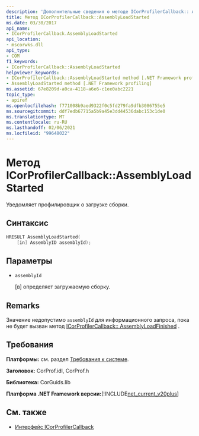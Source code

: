 ```yaml
---
description: 'Дополнительные сведения о методе ICorProfilerCallback:: Ассемблилоадстартед'
title: Метод ICorProfilerCallback::AssemblyLoadStarted
ms.date: 03/30/2017
api_name:
- ICorProfilerCallback.AssemblyLoadStarted
api_location:
- mscorwks.dll
api_type:
- COM
f1_keywords:
- ICorProfilerCallback::AssemblyLoadStarted
helpviewer_keywords:
- ICorProfilerCallback::AssemblyLoadStarted method [.NET Framework profiling]
- AssemblyLoadStarted method [.NET Framework profiling]
ms.assetid: 67e8209d-a0ca-4118-a6e6-c1ee0abc2221
topic_type:
- apiref
ms.openlocfilehash: f771008b9aed9322f0c5fd279fa9dfb3086755e5
ms.sourcegitcommit: ddf7edb67715a5b9a45e3dd44536dabc153c1de0
ms.translationtype: MT
ms.contentlocale: ru-RU
ms.lasthandoff: 02/06/2021
ms.locfileid: "99648022"
---
```

# <a name="icorprofilercallbackassemblyloadstarted-method"></a>Метод ICorProfilerCallback::AssemblyLoadStarted

Уведомляет профилировщик о загрузке сборки.  
  
## <a name="syntax"></a>Синтаксис  
  
```cpp  
HRESULT AssemblyLoadStarted(  
    [in] AssemblyID assemblyId);  
```  
  
## <a name="parameters"></a>Параметры

- `assemblyId`

  \[в] определяет загружаемую сборку.

## <a name="remarks"></a>Remarks  

 Значение недопустимо `assemblyId` для информационного запроса, пока не будет вызван метод [ICorProfilerCallback:: AssemblyLoadFinished](icorprofilercallback-assemblyloadfinished-method.md) .  
  
## <a name="requirements"></a>Требования  

 **Платформы:** см. раздел [Требования к системе](../../get-started/system-requirements.md).  
  
 **Заголовок:** CorProf.idl, CorProf.h  
  
 **Библиотека:** CorGuids.lib  
  
 **Платформа .NET Framework версии:**[!INCLUDE[net_current_v20plus](../../../../includes/net-current-v20plus-md.md)]  
  
## <a name="see-also"></a>См. также

- [Интерфейс ICorProfilerCallback](icorprofilercallback-interface.md)
